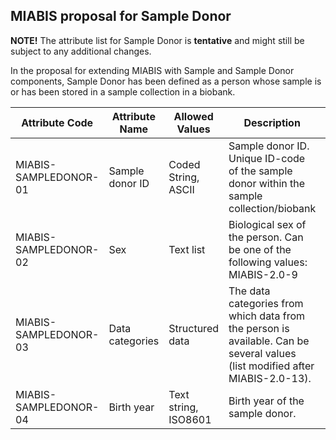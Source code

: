## MIABIS proposal for Sample Donor

**NOTE!** The attribute list for Sample Donor is **tentative** and might still be subject to any additional changes.

In the proposal for extending MIABIS with Sample and Sample Donor components, Sample Donor has been defined as  a person whose sample is or has been stored in a sample collection in a biobank.

| Attribute Code| Attribute Name| Allowed Values| Description| Constraints|
|---|---|---|---|---|
| MIABIS-SAMPLEDONOR-01| Sample donor ID| Coded String, ASCII| Sample donor ID. Unique ID-code of the sample donor within the sample collection/biobank| Pseudonymized, alphanumeric|
| MIABIS-SAMPLEDONOR-02| Sex| Text list| Biological sex of the person. Can be one of the following values: MIABIS-2.0-9| |
| MIABIS-SAMPLEDONOR-03| Data categories| Structured data| The data categories from which data from the person is available. Can be several values (list modified after MIABIS-2.0-13).| |
| MIABIS-SAMPLEDONOR-04| Birth year| Text string, ISO8601| Birth year of the sample donor.| |
